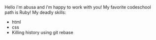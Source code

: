Hello i'm abusa and i'm happy to work with you!
My favorite codeschool path is Ruby!
My deadly skills:
* html
* css
* Killing history using git rebase